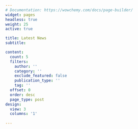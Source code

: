 ```yaml
---
# Documentation: https://wowchemy.com/docs/page-builder/
widget: pages
headless: true
weight: 25
active: true

title: Latest News
subtitle:

content:
  count: 5
  filters:
    author: ''
    category: ''
    exclude_featured: false
    publication_type: ''
    tag: ''
  offset: 0
  order: desc
  page_type: post
design:
  view: 3
  columns: '1'
  
---
```

